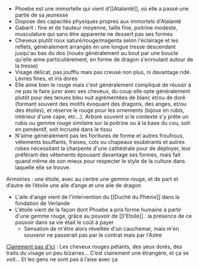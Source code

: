 - Phoebe est une immortelle qui vient d’[[Atalantë]], où elle a passé une partie de sa jeunesse
- Dispose des capacités physiques propres aux immortels d'Atalantë
- Gabarit : fine et de hauteur moyenne, taille fine, poitrine modeste, musculature qui sans être apparente ne dessert pas ses formes
- Cheveux plutôt roux saturé/rouge/magenta selon l'éclairage et les reflets, généralement arrangés en une longue tresse descendant jusqu'au bas du dos (noués généralement au bout par une boucle qu'elle aime particulièrement, en forme de dragon s'enroulant autour de la tresse)
- Visage délicat, pas joufflu mais pas creusé non plus, ni davantage ridé. Lèvres fines, et iris dorés
- Elle aime bien le rouge mais c'est généralement compliqué de réussir à ne pas le faire jurer avec ses cheveux, du coup elle opte généralement plutôt pour des tenues bleu nuit agrémentées de blanc et/ou de doré (formant souvent des motifs évoquant des dragons, des anges, et/ou des étoiles), et réserve le rouge pour les ornements (bijoux en rubis, intérieur d'une cape, etc...). Arbore souvent si le contexte s'y prête un rubis ou gemme rouge similaire sur la poitrine ou à la base du cou, soit en pendentif, soit incrusté dans le tissu
- N'aime généralement pas les fioritures de forme et autres froufrous, vêtements bouffants, fraises, cols ou chapeaux exubérants et autres robes nécessitant la charpente d'une cathédrale pour de déployer, leur préférant des vêtements épousant davantage ses formes, mais fait quand même de son mieux pour respecter le style de la culture dans laquelle elle se trouve.


Armoiries : une étoile, avec au centre une gemme rouge, et de part et d’autre de l’étoile une aile d’ange et une aile de dragon
* L'aile d'ange vient de l'intervention du [[Duché du Phénix]] dans la fondation de Verlande
* L'étoile vient de la façon dont Phoebe a pris forme humaine à partir d'une gemme rouge, grâce au pouvoir de [[l'Etoile]] : la présence de ce pouvoir dans sa vie était le coût à payer
	* Sensation de m'être alors réveillée d'un cauchemar, mais m'en souvenir ne passerait pas par le contrat mais par l'Astre

<ins>Clairement pas d’ici</ins> : Les cheveux rouges pétants, des yeux dorés, des traits du visage un peu bizarres… C’est clairement une étrangère, et ça se voit… Et les gens ne sont pas à l’aise avec ça